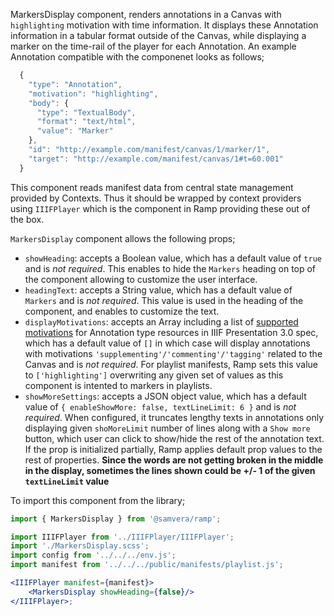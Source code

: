 MarkersDisplay component, renders annotations in a Canvas with `highlighting` motivation with time information. It displays these Annotation information in a tabular format outside of the Canvas, while displaying a marker on the time-rail of the player for each Annotation.
An example Annotation compatible with the componenet looks as follows;
```js static
  {
    "type": "Annotation",
    "motivation": "highlighting",
    "body": {
      "type": "TextualBody",
      "format": "text/html",
      "value": "Marker"
    },
    "id": "http://example.com/manifest/canvas/1/marker/1",
    "target": "http://example.com/manifest/canvas/1#t=60.001"
  }
```
This component reads manifest data from central state management provided by Contexts. Thus it should be wrapped by context providers using `IIIFPlayer` which is the component in Ramp providing these out of the box.

`MarkersDisplay` component allows the following props;
- `showHeading`: accepts a Boolean value, which has a default value of `true` and is _not required_. This enables to hide the `Markers` heading on top of the component allowing to customize the user interface.
- `headingText`: accepts a String value, which has a default value of `Markers` and is _not required_. This value is used in the heading of the component, and enables to customize the text.
- `displayMotivations`: accepts an Array including a list of [supported motivations](https://iiif.io/api/presentation/3.0/#values-for-motivation) for Annotation type resources in IIIF Presentation 3.0 spec, which has a default value of `[]` in which case will display annotations with motivations `'supplementing'/'commenting'/'tagging'` related to the Canvas and is _not required_. For playlist manifests, Ramp sets this value to `['highlighting']` overwriting any given set of values as this component is intented to markers in playlists.
- `showMoreSettings`: accepts a JSON object value, which has a default value of `{ enableShowMore: false, textLineLimit: 6 }` and is _not required_. When configured, it truncates lengthy texts in annotations only displaying given `shoMoreLimit` number of lines along with a `Show more` button, which user can click to show/hide the rest of the annotation text. If the prop is initialized partially, Ramp applies default prop values to the rest of properties. **Since the words are not getting broken in the middle in the display, sometimes the lines shown could be +/- 1 of the given `textLineLimit` value**

To import this component from the library;

```js static
import { MarkersDisplay } from '@samvera/ramp';
```

```jsx inside Markdown
import IIIFPlayer from '../IIIFPlayer/IIIFPlayer';
import './MarkersDisplay.scss';
import config from '../../../env.js';
import manifest from '../../../public/manifests/playlist.js';

<IIIFPlayer manifest={manifest}>
    <MarkersDisplay showHeading={false}/>
</IIIFPlayer>;
```
